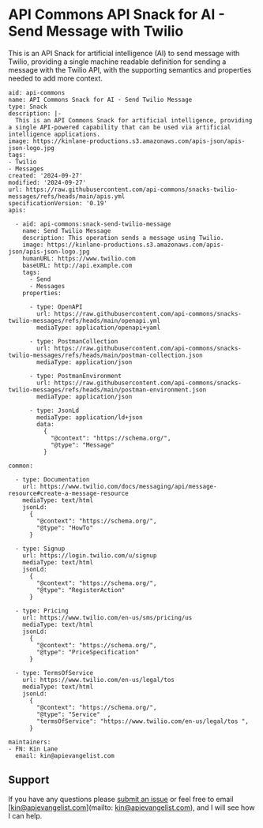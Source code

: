 # API Commons API Snack for AI - Send Message with Twilio
This is an API Snack for artificial intelligence (AI) to send message with Twilio, providing a single machine readable definition for sending a message with the Twilio API, with the supporting semantics and properties needed to add more context.

```
aid: api-commons
name: API Commons Snack for AI - Send Twilio Message
type: Snack
description: |-
  This is an API Commons Snack for artificial intelligence, providing a single API-powered capability that can be used via artificial intelligence applications.
image: https://kinlane-productions.s3.amazonaws.com/apis-json/apis-json-logo.jpg
tags:
- Twilio
- Messages
created: '2024-09-27'
modified: '2024-09-27'
url: https://raw.githubusercontent.com/api-commons/snacks-twilio-messages/refs/heads/main/apis.yml
specificationVersion: '0.19'
apis:

  - aid: api-commons:snack-send-twilio-message
    name: Send Twilio Message
    description: This operation sends a message using Twilio.
    image: https://kinlane-productions.s3.amazonaws.com/apis-json/apis-json-logo.jpg
    humanURL: https://www.twilio.com
    baseURL: http://api.example.com
    tags:
      - Send
      - Messages
    properties:

      - type: OpenAPI
        url: https://raw.githubusercontent.com/api-commons/snacks-twilio-messages/refs/heads/main/openapi.yml  
        mediaType: application/openapi+yaml   

      - type: PostmanCollection
        url: https://raw.githubusercontent.com/api-commons/snacks-twilio-messages/refs/heads/main/postman-collection.json
        mediaType: application/json

      - type: PostmanEnvironment
        url: https://raw.githubusercontent.com/api-commons/snacks-twilio-messages/refs/heads/main/postman-environment.json
        mediaType: application/json     

      - type: JsonLd
        mediaType: application/ld+json          
        data:
          {
            "@context": "https://schema.org/",
            "@type": "Message"  
          }           

common:

  - type: Documentation
    url: https://www.twilio.com/docs/messaging/api/message-resource#create-a-message-resource
    mediaType: text/html
    jsonLd: 
      {
        "@context": "https://schema.org/",
        "@type": "HowTo"  
      }     

  - type: Signup
    url: https://login.twilio.com/u/signup
    mediaType: text/html
    jsonLd: 
      {
        "@context": "https://schema.org/",
        "@type": "RegisterAction"  
      }     

  - type: Pricing
    url: https://www.twilio.com/en-us/sms/pricing/us   
    mediaType: text/html
    jsonLd:
      {
        "@context": "https://schema.org/",
        "@type": "PriceSpecification"  
      }
  
  - type: TermsOfService
    url: https://www.twilio.com/en-us/legal/tos   
    mediaType: text/html
    jsonLd:
      {
        "@context": "https://schema.org/",
        "@type": "Service"  ,
        "termsOfService": "https://www.twilio.com/en-us/legal/tos ",
      }

maintainers:
- FN: Kin Lane
  email: kin@apievangelist.com

```  

## Support
If you have any questions please [submit an issue](https://github.com/api-commons/snacks-twilio-messages/issues/new) or feel free to email [kin@apievangelist.com](mailto: kin@apievangelist.com), and I will see how I can help.